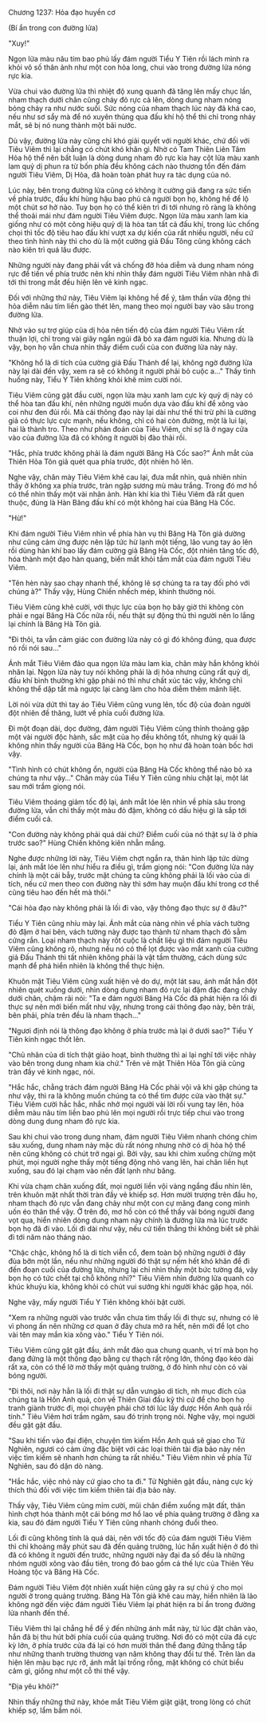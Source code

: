 




Chương 1237: Hỏa đạo huyền cơ


(Bí ẩn trong con đường lửa)

"Xuy!"

Ngọn lửa màu nâu tím bao phủ lấy đám người Tiểu Y Tiên rồi lách mình ra khỏi vô số thân ảnh như một con hỏa long, chui vào trong đường lửa nóng rực kia.

Vừa chui vào đường lửa thì nhiệt độ xung quanh đã tăng lên mấy chục lần, nham thạch dưới chân cũng cháy đỏ rực cả lên, dòng dung nham nóng bỏng chảy ra như nước suối. Sức nóng của nham thạch lúc này đã khá cao, nếu như sơ sẩy mà để nó xuyên thủng qua đấu khí hộ thể thì chỉ trong nháy mắt, sẽ bị nó nung thành một bãi nước.

Dù vậy, đường lửa này cũng chỉ khó giải quyết với người khác, chứ đối với Tiêu Viêm thì lại chẳng có chút khó khăn gì. Nhờ có Tam Thiên Liên Tâm Hỏa hộ thể nên bất luận là dòng dung nham đỏ rực kia hay cột lửa màu xanh lam quỷ dị phun ra từ bốn phía đều không cách nào thương tổn đến đám người Tiêu Viêm, Dị Hỏa, đã hoàn toàn phát huy ra tác dụng của nó.

Lúc này, bên trong đường lửa cũng có không ít cường giả đang ra sức tiến về phía trước, đấu khí hùng hậu bao phủ cả người bọn họ, không hề để lộ một chút sơ hở nào. Tuy bọn họ có thể kiên trì đi tới nhưng rõ ràng là không thể thoải mái như đám người Tiêu Viêm được. Ngọn lửa màu xanh lam kia giống như có một công hiệu quỷ dị là hòa tan tất cả đấu khí, trong lúc chống chọi thì tốc độ tiêu hao đấu khí vượt xa dự kiến của rất nhiều người, nếu cứ theo tình hình này thì cho dù là một cường giả Đấu Tông cũng không cách nào kiên trì quá lâu được.

Những người này đang phải vất vả chống đỡ hỏa diễm và dung nham nóng rực để tiến về phía trước nên khi nhìn thấy đám người Tiêu Viêm nhàn nhã đi tới thì trong mắt đều hiện lên vẻ kinh ngạc.

Đối với những thứ này, Tiêu Viêm lại không hề để ý, tâm thần vừa động thì hỏa diễm nâu tím liền gào thét lên, mang theo mọi người bay vào sâu trong đường lửa.

Nhờ vào sự trợ giúp của dị hỏa nên tiến độ của đám người Tiêu Viêm rất thuận lợi, chỉ trong vài giây ngắn ngủi đã bỏ xa đám người kia. Nhưng dù là vậy, bọn họ vẫn chưa nhìn thấy điểm cuối của con đường lửa này này.

"Không hổ là di tích của cường giả Đấu Thánh để lại, không ngờ đường lửa này lại dài đến vậy, xem ra sẽ có không ít người phải bỏ cuộc a…" Thấy tình huống này, Tiểu Y Tiên không khỏi khẽ mỉm cười nói.

Tiêu Viêm cũng gật đầu cười, ngọn lửa màu xanh lam cực kỳ quỷ dị này có thể hòa tan đấu khí, nên những người muốn dựa vào đấu khí để xông vào coi như đen đủi rồi. Mà cái thông đạo này lại dài như thế thì trừ phi là cường giả có thực lực cực mạnh, nếu không, chỉ có hai còn đường, một là lui lại, hai là thành tro. Theo như phán đoán của Tiêu Viêm, chỉ sợ là ở ngay cửa vào của đường lửa đã có không ít người bị đào thải rồi.

"Hắc, phía trước không phải là đám người Băng Hà Cốc sao?" Ánh mắt của Thiên Hỏa Tôn giả quét qua phía trước, đột nhiên hô lên.

Nghe vậy, chân mày Tiêu Viêm khẽ cau lại, đưa mắt nhìn, quả nhiên nhìn thấy ở không xa phía trước, tràn ngập sương mù màu trắng. Trong đó mơ hồ có thể nhìn thấy một vài nhân ảnh. Hàn khí kia thì Tiêu Viêm đã rất quen thuộc, đúng là Hàn Băng đấu khí có một không hai của Băng Hà Cốc.

"Hừ!"

Khi đám người Tiêu Viêm nhìn về phía hàn vụ thì Băng Hà Tôn giả dường như cũng cảm ứng được nên lập tức hừ lạnh một tiếng, lão vung tay áo lên rồi dùng hàn khí bao lấy đám cường giả Băng Hà Cốc, đột nhiên tăng tốc độ, hóa thành một đạo hàn quang, biến mất khỏi tầm mắt của đám người Tiêu Viêm.

"Tên hèn này sao chạy nhanh thế, không lẽ sợ chúng ta ra tay đối phó với chúng à?" Thấy vậy, Hùng Chiến nhếch mép, khinh thường nói.

Tiêu Viêm cũng khẽ cười, với thực lực của bọn họ bây giờ thì không còn phải e ngại Băng Hà Cốc nữa rồi, nếu thật sự động thủ thì người nên lo lắng lại chính là Băng Hà Tôn giả.

"Đi thôi, ta vẫn cảm giác con đường lửa này có gì đó không đúng, qua được nó rồi nói sau…"

Ánh mắt Tiêu Viêm đảo qua ngọn lửa màu lam kia, chân mày hắn không khỏi nhăn lại. Ngọn lửa này tuy nói không phải là dị hỏa nhưng cũng rất quỷ dị, đấu khí bình thường khi gặp phải nó thì như chất xúc tác vậy, không chỉ không thể dập tắt mà ngược lại càng làm cho hỏa diễm thêm mãnh liệt.

Lời nói vừa dứt thì tay áo Tiêu Viêm cũng vung lên, tốc độ của đoàn người đột nhiên đề thăng, lướt về phía cuối đường lửa.

Đi một đoạn dài, dọc đường, đám người Tiêu Viêm cũng thỉnh thoảng gặp một vài người độc hành, sắc mặt của họ đều không tốt, nhưng kỳ quái là không nhìn thấy người của Băng Hà Cốc, bọn họ như đã hoàn toàn bốc hơi vậy.

"Tình hình có chút không ổn, người của Băng Hà Cốc không thể nào bỏ xa chúng ta như vậy…" Chân mày của Tiểu Y Tiên cũng nhíu chặt lại, một lát sau mới trầm giọng nói.

Tiêu Viêm thoáng giảm tốc độ lại, ánh mắt lóe lên nhìn về phía sâu trong đường lửa, vẫn chỉ thấy một màu đỏ đậm, không có dấu hiệu gì là sắp tới điểm cuối cả.

"Con đường này không phải quá dài chứ? Điểm cuối của nó thật sự là ở phía trước sao?" Hùng Chiến không kiên nhẫn mắng.

Nghe được những lời này, Tiêu Viêm chợt ngẩn ra, thân hình lập tức dừng lại, ánh mắt lóe lên như hiểu ra điều gì, trầm giọng nói: "Con đường lửa này chính là một cái bẫy, trước mặt chúng ta cũng không phải là lối vào của di tích, nếu cứ men theo con đường này thì sớm hay muộn đấu khí trong cơ thể cũng tiêu hao đến hết mà thôi."

"Cái hỏa đạo này không phải là lối đi vào, vậy thông đạo thực sự ở đâu?"

Tiểu Y Tiên cũng nhíu mày lại. Ánh mắt của nàng nhìn về phía vách tường đỏ đậm ở hai bên, vách tường này được tạo thành từ nham thạch đỏ sẫm cứng rắn. Loại nham thạch này rốt cuộc là chất liệu gì thì đám người Tiêu Viêm cũng không rõ, nhưng nếu nó có thể lọt được vào mắt xanh của cường giả Đấu Thánh thì tất nhiên không phải là vật tầm thường, cách dùng sức mạnh để phá hiển nhiên là không thể thực hiện.

Khuôn mặt Tiêu Viêm cũng xuất hiện vẻ do dự, một lát sau, ánh mắt hắn đột nhiên quét xuống dưới, nhìn dòng dung nham đỏ rực lại đậm đặc đang chảy dưới chân, chậm rãi nói: "Ta e đám người Băng Hà Cốc đã phát hiện ra lối đi thực sự nên mới biến mất như vậy, nhưng trong cái thông đạo này, bên trái, bên phải, phía trên đều là nham thạch..."

"Ngươi định nói là thông đạo không ở phía trước mà lại ở dưới sao?" Tiểu Y Tiên kinh ngạc thốt lên.

"Chủ nhân của di tích thật giảo hoạt, bình thường thì ai lại nghĩ tới việc nhảy vào bên trong dung nham kia chứ." Trên vẻ mặt Thiên Hỏa Tôn giả cũng tràn đầy vẻ kinh ngạc, nói.

"Hắc hắc, chẳng trách đám người Băng Hà Cốc phải vội vã khi gặp chúng ta như vậy, thì ra là không muốn chúng ta có thể tìm được cửa vào thật sự." Tiêu Viêm cười hắc hắc, nhắc nhở mọi người vài lời rồi vung tay lên, hỏa diễm màu nâu tím liền bao phủ lên mọi người rồi trực tiếp chui vào trong dòng dung dung nham đỏ rực kia.

Sau khi chui vào trong dung nham, đám người Tiêu Viêm nhanh chóng chìm sâu xuống, dung nham này mặc dù rất nóng nhưng nhờ có dị hỏa hộ thể nên cũng không có chút trở ngại gì. Bởi vậy, sau khi chìm xuống chừng một phút, mọi người nghe thấy một tiếng động nhỏ vang lên, hai chân liền hụt xuống, sau đó lại chạm vào nền đất lạnh như băng.

Khi vừa chạm chân xuống đất, mọi người liền vội vàng ngẩng đầu nhìn lên, trên khuôn mặt nhất thời tràn đầy vẻ khiếp sợ. Hơn mười trượng trên đầu họ, nham thạch đỏ rực vẫn đang chảy như một con cự mãng đang cong mình uốn éo thân thể vậy. Ở trên đó, mơ hồ còn có thể thấy vài bóng người đang vọt qua, hiển nhiên dòng dung nham này chính là đường lửa mà lúc trước bọn họ đã đi vào. Lối đi dài như vậy, nếu cứ tiến thẳng thì không biết sẽ phải đi tới năm nào tháng nào.

"Chậc chậc, không hổ là di tích viễn cổ, đem toàn bộ những người ở đây đùa bỡn một lần, nếu như những người đó thật sự nếm hết khó khăn để đi đến đoạn cuối của đường lửa, nhưng lại chỉ nhìn thấy một bức tường đá, vậy bọn họ có tức chết tại chỗ không nhỉ?" Tiêu Viêm nhìn đường lửa quanh co khúc khuỷu kia, không khỏi có chút vui sướng khi người khác gặp họa, nói.

Nghe vậy, mấy người Tiểu Y Tiên không khỏi bật cười.

"Xem ra những người vào trước vẫn chưa tìm thấy lối đi thực sự, nhưng có lẽ vì phong ấn nên những cơ quan ở đây chưa mở ra hết, nên mới để lọt cho vài tên may mắn kia xông vào." Tiểu Y Tiên nói.

Tiêu Viêm cũng gật gật đầu, ánh mắt đảo qua chung quanh, vị trí mà bọn họ đang đứng là một thông đạo bằng cự thạch rất rộng lớn, thông đạo kéo dài rất xa, còn có thể lờ mờ thấy một quảng trường, ở đó hình như còn có vài bóng người.

"Đi thôi, nơi này hẳn là lối đi thật sự dẫn vưngào di tích, nh mục đích của chúng ta là Hồn Anh quả, còn về Thiên Giai đấu kỹ thì cứ để cho bọn họ tranh giành trước đi, mọi chuyện phải chờ tới lúc lấy được Hồn Anh quả rồi tính." Tiêu Viêm hơi trầm ngâm, sau đó trịnh trọng nói. Nghe vậy, mọi người đều gật gật đầu.

"Sau khi tiến vào đại điện, chuyện tìm kiếm Hồn Anh quả sẽ giao cho Tử Nghiên, ngươi có cảm ứng đặc biệt với các loại thiên tài địa bảo này nên việc tìm kiếm sẽ nhanh hơn chúng ta rất nhiều." Tiêu Viêm nhìn về phía Tử Nghiên, sau đó dặn dò nàng.

"Hắc hắc, việc nhỏ này cứ giao cho ta đi." Tử Nghiên gật đầu, nàng cực kỳ thích thú đối với việc tìm kiếm thiên tài địa bảo này.

Thấy vậy, Tiêu Viêm cũng mỉm cười, mũi chân điểm xuống mặt đất, thân hình chợt hóa thành một cái bóng mơ hồ lao về phía quảng trường ở đằng xa kia, sau đó đám người Tiểu Y Tiên cũng nhanh chóng đuổi theo.

Lối đi cũng không tính là quá dài, nên với tốc độ của đám người Tiêu Viêm thì chỉ khoảng mấy phút sau đã đến quảng trường, lúc hắn xuất hiện ở đó thì đã có không ít người đến trước, những người này đại đa số đều là những nhóm người xông vào đầu tiên, trong đó bao gồm cả thế lực của Thiên Yêu Hoàng tộc và Băng Hà Cốc.

Đám người Tiêu Viêm đột nhiên xuất hiện cũng gây ra sự chú ý cho mọi người ở trong quảng trường. Băng Hà Tôn giả khẽ cau mày, hiển nhiên là lão không ngờ đến việc đám người Tiêu Viêm lại phát hiện ra bí ẩn trong đường lửa nhanh đến thế.

Tiêu Viêm thì lại chẳng hề để ý đến những ánh mắt này, từ lúc đặt chân vào, hắn đã bị thu hút bởi phía cuối của quảng trường. Nơi đó có một cửa đá cực kỳ lớn, ở phía trước cửa đá lại có hơn mười thân thể đang đứng thẳng tắp như những thanh trường thương vạn năm không thay đổi tư thế. Trên làn da hiện lên màu bạc rực rỡ, ánh mắt lại trống rỗng, mặt không có chút biểu cảm gì, giống như một cỗ thi thể vậy.

"Địa yêu khôi?"

Nhìn thấy những thứ này, khóe mắt Tiêu Viêm giật giật, trong lòng có chút khiếp sợ, lẩm bẩm nói.




